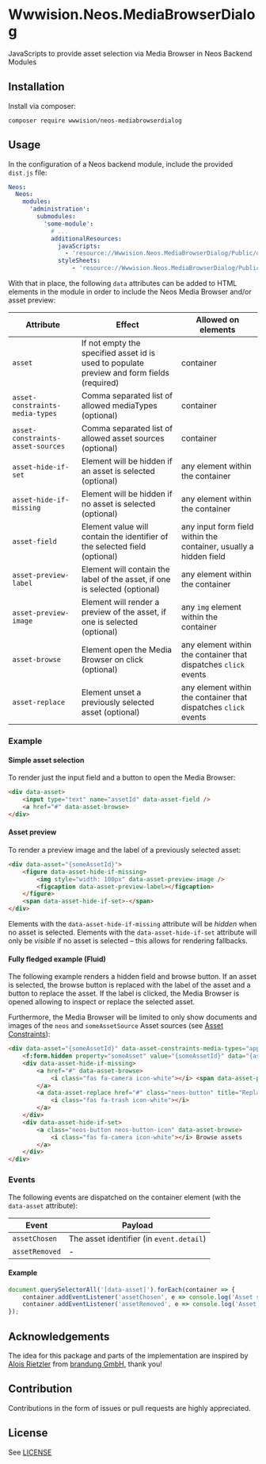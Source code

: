 # Wwwision.Neos.MediaBrowserDialog

JavaScripts to provide asset selection via Media Browser in Neos Backend Modules

## Installation

Install via composer:

    composer require wwwision/neos-mediabrowserdialog

## Usage

In the configuration of a Neos backend module, include the provided `dist.js` file:

```yaml
Neos:
  Neos:
    modules:
      'administration':
        submodules:
          'some-module':
            # ...
            additionalResources:
              javaScripts:
                - 'resource://Wwwision.Neos.MediaBrowserDialog/Public/dist.js'
              styleSheets:
                  - 'resource://Wwwision.Neos.MediaBrowserDialog/Public/dist.css'
```

With that in place, the following `data` attributes can be added to HTML elements in the module in order to include the
Neos Media Browser and/or asset preview:

| Attribute                         | Effect                                                                                     | Allowed on elements                                               |
|-----------------------------------|--------------------------------------------------------------------------------------------|-------------------------------------------------------------------|
| `asset`                           | If not empty the specified asset id is used to populate preview and form fields (required) | container                                                         |
| `asset-constraints-media-types`   | Comma separated list of allowed mediaTypes (optional)                                      | container                                                         |
| `asset-constraints-asset-sources` | Comma separated list of allowed asset sources (optional)                                   | container                                                         |
| `asset-hide-if-set`               | Element will be hidden if an asset is selected (optional)                                  | any element within the container                                  |
| `asset-hide-if-missing`           | Element will be hidden if no asset is selected (optional)                                  | any element within the container                                  |
| `asset-field`                     | Element value will contain the identifier of the selected field (optional)                 | any input form field within the container, usually a hidden field |
| `asset-preview-label`             | Element will contain the label of the asset, if one is selected (optional)                 | any element within the container                                  |
| `asset-preview-image`             | Element will render a preview of the asset, if one is selected (optional)                  | any `img` element within the container                            |
| `asset-browse`                    | Element open the Media Browser on click (optional)                                         | any element within the container that dispatches `click` events   |
| `asset-replace`                   | Element unset a previously selected asset (optional)                                       | any element within the container that dispatches `click` events   |

### Example

#### Simple asset selection

To render just the input field and a button to open the Media Browser:

```html
<div data-asset>
    <input type="text" name="assetId" data-asset-field />
    <a href="#" data-asset-browse>
</div>
```

#### Asset preview

To render a preview image and the label of a previously selected asset:

```html
<div data-asset="{someAssetId}">
    <figure data-asset-hide-if-missing>
        <img style="width: 100px" data-asset-preview-image />
        <figcaption data-asset-preview-label></figcaption>
    </figure>
    <span data-asset-hide-if-set>-</span>
</div>
```

Elements with the `data-asset-hide-if-missing` attribute will be _hidden_ when no asset is selected.
Elements with the `data-asset-hide-if-set` attribute will only be _visible_ if no asset is selected – this allows for
rendering fallbacks.

#### Fully fledged example (Fluid)

The following example renders a hidden field and browse button. If an asset is selected, the browse button is replaced
with the label of the asset and a button to replace the asset.
If the label is clicked, the Media Browser is opened allowing to inspect or replace the selected asset.

Furthermore, the Media Browser will be limited to only show documents and images of the `neos` and `someAssetSource`
Asset sources (see [Asset Constraints](https://neos.readthedocs.io/en/stable/References/PropertyEditorReference.html#property-type-asset-neos-media-domain-model-asset-array-neos-media-domain-model-asset-asseteditor-file-selection-editor)):

```html
<div data-asset="{someAssetId}" data-asset-constraints-media-types="application/*,image/*" data-asset-constraints-asset-sources="neos,someAssetSource">
    <f:form.hidden property="someAsset" value="{someAssetId}" data="{asset-field: true}" />
    <div data-asset-hide-if-missing>
        <a href="#" data-asset-browse>
            <i class="fas fa-camera icon-white"></i> <span data-asset-preview-label></span>
        </a>
        <a data-asset-replace href="#" class="neos-button" title="Replace asset">
            <i class="fas fa-trash icon-white"></i>
        </a>
    </div>
    <div data-asset-hide-if-set>
        <a class="neos-button neos-button-icon" data-asset-browse>
            <i class="fas fa-camera icon-white"></i> Browse assets
        </a>
    </div>
</div>
```

### Events

The following events are dispatched on the container element (with the `data-asset` attribute):

| Event                             | Payload                                  |
|-----------------------------------|------------------------------------------|
| `assetChosen`                     | The asset identifier (in `event.detail`) |
| `assetRemoved`                    | -                                        |

#### Example

```javascript
document.querySelectorAll('[data-asset]').forEach(container => {
    container.addEventListener('assetChosen', e => console.log('Asset selected: ' + e.detail));
    container.addEventListener('assetRemoved', e => console.log('Asset removed'));
});
```

## Acknowledgements

The idea for this package and parts of the implementation are inspired by [Alois Rietzler](https://github.com/riea) from [brandung GmbH](https://brandung.de), thank you!

## Contribution

Contributions in the form of issues or pull requests are highly appreciated.

## License

See [LICENSE](./LICENSE)
